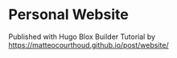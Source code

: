 # Personal Website 
Published with Hugo Blox Builder 
Tutorial by https://matteocourthoud.github.io/post/website/ 
